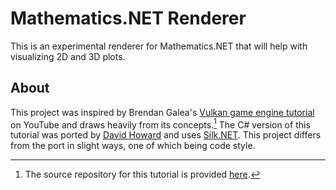 # Mathematics.NET Renderer

This is an experimental renderer for Mathematics.NET that will help with visualizing 2D and 3D plots.

## About

This project was inspired by Brendan Galea's [Vulkan game engine tutorial](https://www.youtube.com/@BrendanGalea/playlists) on YouTube and draws heavily from its concepts.[^1] The C# version of this tutorial was ported by [David Howard](https://github.com/stymee/SilkVulkanTutorial) and uses [Silk.NET](https://github.com/dotnet/Silk.NET). This project differs from the port in slight ways, one of which being code style.

[^1]: The source repository for this tutorial is provided [here](https://github.com/blurrypiano/littleVulkanEngine).
